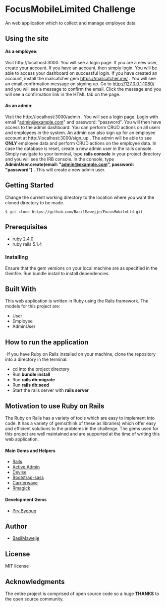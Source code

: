 # FocusMobileLimited Challenge
An web application which to collect and manage employee data

## Using the site
#### As a employee:
Visit http://localhost:3000.
You will see a login page. If you are a new user, create your account. If you have an account, then simply login. You will be able to access your dashboard on successful login. If you have created an account, install the mailcatcher gem https://mailcatcher.me/ . You will see an email confirmation message on signing up. Go to http://127.0.0.1:1080/ and you will see a message to confirm the email. Click the message and you will see a confirmation link in the HTML tab on the page.

#### As an admin:
Visit the http://localhost:3000/admin . You will see a login page. Login with email "admin@example.com" and password: "password". You will then have access to the admin dashboard. You can perform CRUD actions on all users and employees in the system. An admin can also sign up for an employee account at http://localhost:3000/sign_up . The admin will be able to see **ONLY** employee data and perform CRUD actions on the employee data. In case the database is reset, create a new admin user in the rails console. Simply navigate to your terminal, type **rails console** in your project directory and you will see the IRB console. In the console, type **AdminUser.create(email: "admin@example.com", password: "password")** . This will create a new admin user.

## Getting Started
Change the current working directory to the location where you want the cloned directory to be made.

```
$ git clone https://github.com/BasilMawejje/FocusMobileLtd.git
```

## Prerequisites
- ruby 2.4.0
- ruby rails 5.1.4

### Installing
Ensure that the gem versions on your local machine are as specified in the Gemfile.
Run bundle install to install dependencies.

## Built With
This web application is written in Ruby using the Rails framework.
The models for this project are:
- User
- Employee
- AdminUser

## How to run the application
-If you have Ruby on Rails installed on your machine, clone the repository into a directory in the terminal.
- cd into the project directory
- Run **bundle install**
- Run **rails db:migrate**
- Run **rails db:seed**
- Start the rails server with **rails server**

## Motivation to use Ruby on Rails
The Ruby on Rails has a variety of tools which are easy to implement into code. It has a variety of gems(think of these as libraries) which offer easy and efficient solutions to the problems in the challenge. The gems used for this project are well maintained and are supported at the time of writing this web application.

#### Main Gems and Helpers
* [Rails](https://github.com/rails/rails)
* [Active Admin](https://github.com/activeadmin/activeadmin)
* [Devise](https://github.com/plataformatec/devise)
* [Bootstrap-sass](https://github.com/twbs/bootstrap-sass)
* [Carrierwave](https://github.com/carrierwaveuploader/carrierwave)
* [Rmagick](https://github.com/carrierwaveuploader/carrierwave)

#### Development Gems
* [Pry Byebug](https://github.com/deivid-rodriguez/pry-byebug)

## Author
* [BasilMawejje](https://github.com/BasilMawejje)

## License
MIT license

## Acknowledgments
The entire project is comprised of open source code so a huge **THANKS** to the open source community.
